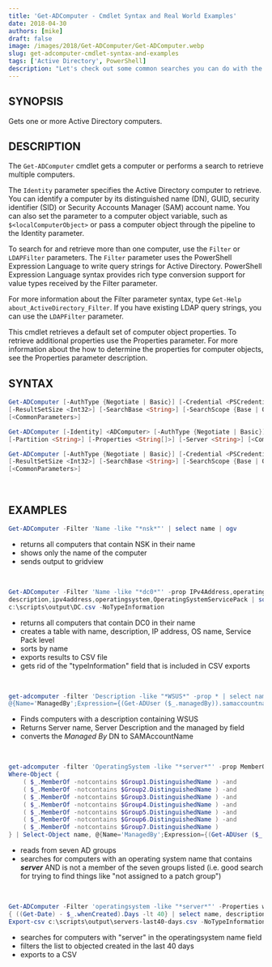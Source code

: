 ```yaml
---
title: 'Get-ADComputer - Cmdlet Syntax and Real World Examples'
date: 2018-04-30
authors: [mike]
draft: false
image: /images/2018/Get-ADComputer/Get-ADComputer.webp
slug: get-adcomputer-cmdlet-syntax-and-examples
tags: ['Active Directory', PowerShell]
description: "Let's check out some common searches you can do with the Get-ADComputer cmdlet, and a few cool tricks too."
---
```


## SYNOPSIS

Gets one or more Active Directory computers.
<br/>

## DESCRIPTION

The `Get-ADComputer` cmdlet gets a computer or performs a search to retrieve multiple computers.

The `Identity` parameter specifies the Active Directory computer to retrieve. You can identify a computer by its distinguished name (DN), GUID, security identifier (SID) or Security Accounts Manager (SAM) account name. You can also set the parameter to a computer object variable, such as `$<localComputerObject>` or pass a computer object through the pipeline to the Identity parameter.

To search for and retrieve more than one computer, use the `Filter` or `LDAPFilter` parameters. The `Filter` parameter uses the PowerShell Expression Language to write query strings for Active Directory. PowerShell Expression Language syntax provides rich type conversion support for value types received by the Filter parameter.

For more information about the Filter parameter syntax, type `Get-Help about_ActiveDirectory_Filter`. If you have existing LDAP query strings, you can use the `LDAPFilter` parameter.

This cmdlet retrieves a default set of computer object properties. To retrieve additional properties use the Properties parameter. For more information about the how to determine the properties for computer objects, see the Properties parameter description.
<br/>

## SYNTAX

```PowerShell
Get-ADComputer [-AuthType {Negotiate | Basic}] [-Credential <PSCredential>] [-Properties <String[]>] [-ResultPageSize <Int32>]
[-ResultSetSize <Int32>] [-SearchBase <String>] [-SearchScope {Base | OneLevel | Subtree}] [-Server <String>] -Filter <String>
[<CommonParameters>]

Get-ADComputer [-Identity] <ADComputer> [-AuthType {Negotiate | Basic}] [-Credential <PSCredential>]
[-Partition <String>] [-Properties <String[]>] [-Server <String>] [<CommonParameters>]

Get-ADComputer [-AuthType {Negotiate | Basic}] [-Credential <PSCredential>] [-Properties <String[]>] [-ResultPageSize <Int32>]
[-ResultSetSize <Int32>] [-SearchBase <String>] [-SearchScope {Base | OneLevel | Subtree}] [-Server <String>] -LDAPFilter <String>
[<CommonParameters>]
```
<br/>

## EXAMPLES

```PowerShell
Get-ADComputer -Filter 'Name -like "*nsk*"' | select name | ogv
```

- returns all computers that contain NSK in their name
- shows only the name of the computer
- sends output to gridview
<br/>

```PowerShell
Get-ADComputer -Filter 'Name -like "*dc0*"' -prop IPv4Address,operatingsystem,OperatingSystemServicePack,description | select name, `
description,ipv4address,operatingsystem,OperatingSystemServicePack | sort name |  export-csv `
c:\scripts\output\DC.csv -NoTypeInformation
```

- returns all computers that contain DC0 in their name
- creates a table with name, description, IP address, OS name, Service Pack level
- sorts by name
- exports results to CSV file
- gets rid of the "typeInformation" field that is included in CSV exports
<br/>

```PowerShell
get-adcomputer -filter 'Description -like "*WSUS*" -prop * | select name, `
@{Name='ManagedBy';Expression={(Get-ADUser ($_.managedBy)).samaccountname}}, description
```

- Finds computers with a description containing WSUS
- Returns Server name, Server Description and the managed by field
- converts the *Managed By* DN to SAMAccountName
<br/>


```PowerShell
get-adcomputer -filter 'OperatingSystem -like "*server*"' -prop MemberOf, managedby, description |
Where-Object {
    ( $_.MemberOf -notcontains $Group1.DistinguishedName ) -and
    ( $_.MemberOf -notcontains $Group2.DistinguishedName ) -and
    ( $_.MemberOf -notcontains $Group3.DistinguishedName ) -and
    ( $_.MemberOf -notcontains $Group4.DistinguishedName ) -and
    ( $_.MemberOf -notcontains $Group5.DistinguishedName ) -and
    ( $_.MemberOf -notcontains $Group6.DistinguishedName ) -and
    ( $_.MemberOf -notcontains $Group7.DistinguishedName )
} | Select-Object name, @{Name='ManagedBy';Expression={(Get-ADUser ($_.managedBy)).samaccountname}}, description | sort name |  ogv
```

- reads from seven AD groups
- searches for computers with an operating system name that contains ***server***  AND is not a member of the seven groups listed (i.e. good search for trying to find things like "not assigned to a patch group")
<br/>

```PowerShell
Get-ADComputer -Filter 'operatingsystem -like "*server*"' -Properties whenCreated, description | Where-Object `
{ ((Get-Date) - $_.whenCreated).Days -lt 40} | select name, description, whencreated | sort whencreated | `
Export-csv c:\scripts\output\servers-last40-days.csv -NoTypeInformation
```

- searches for computers with "server" in the operatingsystem name field
- filters the list to objected created in the last 40 days
- exports to a CSV